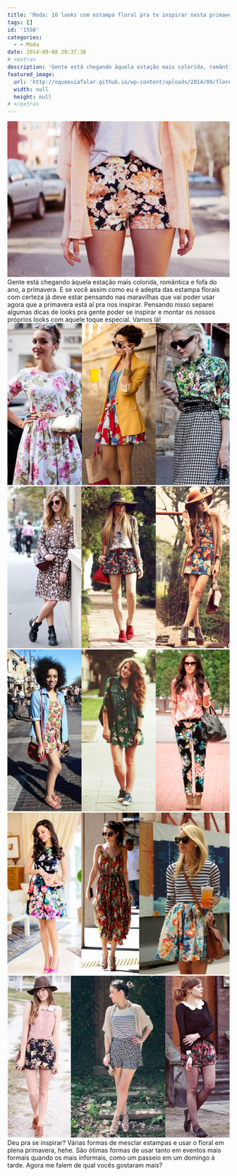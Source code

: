 ```yaml
---
title: 'Moda: 16 looks com estampa floral pra te inspirar nesta primavera'
tags: []
id: '1558'
categories:
  - - Moda
date: 2014-09-08 20:37:36
# <extra>
description: 'Gente está chegando àquela estação mais colorida, romântica e fofa do ano, a primavera. E se você assim como eu é adepta das estampa florais com certeza já deve estar pensando nas maravilhas que vai poder usar agora que a primavera está aí pra nos inspirar. Pensando nisso separei algumas dicas de looks pra gente poder se inspirar e montar os nossos próprios looks com aquele toque especial. Vamos lá! Deu pra se inspirar? Várias formas de mesclar estampas e usar o floral em plena primavera, hehe. São ótimas formas de usar tanto em eventos mais formais quando os mais informais, como um passeio em um domingo à tarde. Agora me falem de qual vocês gostaram mais? &nbsp; &nbsp; &nbsp;'
featured_image: 
  url: 'http://oqueeuiafalar.github.io/wp-content/uploads/2014/09/flores1.jpg'
  width: null
  height: null
# </extra>
---
```


[![Shorts florido com camisa nude](/wp-content/uploads/2014/09/flores1.jpg)](/wp-content/uploads/2014/09/flores1.jpg) Gente está chegando àquela estação mais colorida, romântica e fofa do ano, a primavera. E se você assim como eu é adepta das estampa florais com certeza já deve estar pensando nas maravilhas que vai poder usar agora que a primavera está aí pra nos inspirar. Pensando nisso separei algumas dicas de looks pra gente poder se inspirar e montar os nossos próprios looks com aquele toque especial. Vamos lá! [![look com estampa floral, com blazer e mix de estampas](/wp-content/uploads/2014/09/florais-1-6-11.jpg)](/wp-content/uploads/2014/09/florais-1-6-11.jpg)[![Look com estampa floral e chapéu ](/wp-content/uploads/2014/09/florais-2-4-8.jpg)](/wp-content/uploads/2014/09/florais-2-4-8.jpg)[![Look com estampa floral, mix de estampas e colete jeans com camisa jeans ](/wp-content/uploads/2014/09/florais-3-5-10.jpg)](/wp-content/uploads/2014/09/florais-3-5-10.jpg)[![Look com estampa floral, mix de estampa listrada com floral, scarpin rosa](/wp-content/uploads/2014/09/florais-7-12-14.jpg)](/wp-content/uploads/2014/09/florais-7-12-14.jpg)[![Look com estampa floral, mix de estampas listrada e flora, chapéu com camisa regata e meia calça com shorts floral ](/wp-content/uploads/2014/09/florais-9-13-15.jpg)](/wp-content/uploads/2014/09/florais-9-13-15.jpg) Deu pra se inspirar? Várias formas de mesclar estampas e usar o floral em plena primavera, hehe. São ótimas formas de usar tanto em eventos mais formais quando os mais informais, como um passeio em um domingo à tarde.  Agora me falem de qual vocês gostaram mais?
